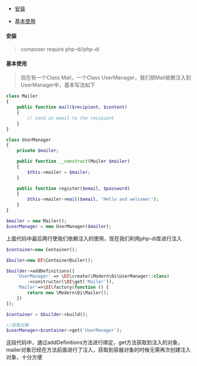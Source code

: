 - [安装](####安装)

- [基本使用](####基本使用)







#### 安装

> composer require php-di/php-di



#### 基本使用

> 现在有一个Class Mail，一个Class UserManager，我们把Mail依赖注入到 UserManager中，基本写法如下



```php
class Mailer
{
    public function mail($recipient, $content)
    {
        // send an email to the recipient
    }
}
```



```php
class UserManager
{
    private $mailer;

    public function __construct(Mailer $mailer)
    {
        $this->mailer = $mailer;
    }

    public function register($email, $password)
    {
        $this->mailer->mail($email, 'Hello and welcome!');
    }
}

$mailer = new Mailer();
$userManager = new UserManager($mailer);
```

上面代码中最后两行使我们依赖注入的使用，现在我们利用php-di库进行注入

```Php
$container=new Container();

$builer=new DI\ContainerBuiler();

$builder->addDefinitions([
    'UserManager' => \DI\create(\Modern\Di\UserManager::class)
        ->constructor(\DI\get('Mailer')),
    'Mailer'=>\DI\factory(function () {
        return new \Modern\Di\Mailer();
    })
]);

$container = $builder->build();

//获取对象
$userManager=$container->get('UserManager');
```

这段代码中，通过addDefinitions方法进行绑定，get方法获取到注入的对象，mailer对象已经在方法前面进行了注入，获取到容器对象的时候无需再次创建注入对象，十分方便



